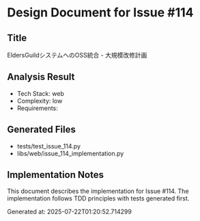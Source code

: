 # Design Document for Issue #114

## Title
EldersGuildシステムへのOSS統合 - 大規模改修計画

## Analysis Result
- Tech Stack: web
- Complexity: low
- Requirements: 

## Generated Files
- tests/test_issue_114.py
- libs/web/issue_114_implementation.py

## Implementation Notes
This document describes the implementation for Issue #114.
The implementation follows TDD principles with tests generated first.

Generated at: 2025-07-22T01:20:52.714299
